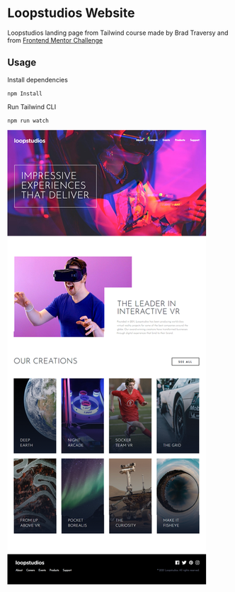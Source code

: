 # Loopstudios Website

Loopstudios landing page from Tailwind course made by Brad Traversy and from [Frontend Mentor Challenge](https://www.frontendmentor.io/challenges/loopstudios-landing-page-N88J5Onjw)

## Usage

Install dependencies

```
npm Install
```

Run Tailwind CLI

```
npm run watch
```

![Alt text](images/loopstudios.png)
